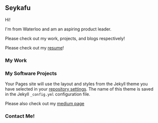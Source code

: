 ## Seykafu

Hi!

I'm from Waterloo and am an aspiring product leader.

Please check out my work, projects, and blogs respectively!

Please check out my [resume](https://drive.google.com/file/d/11OWM3LlUAfQQyrUg7pVngqHJA6Uwm-9e/view?usp=sharing)!

### My Work


### My Software Projects

Your Pages site will use the layout and styles from the Jekyll theme you have selected in your [repository settings](https://github.com/seykafu/seykafu.github.io/settings). The name of this theme is saved in the Jekyll `_config.yml` configuration file.

Please also check out my [medium page](https://medium.com/@seykafu!)

### Contact Me!
